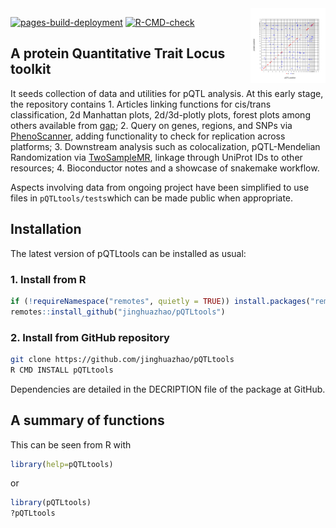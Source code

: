 
<img src="man/figures/logo.svg" align="right" alt="" width="120" />

<!-- badges: start -->

[![pages-build-deployment](https://github.com/jinghuazhao/pQTLtools/actions/workflows/pages/pages-build-deployment/badge.svg)](https://github.com/jinghuazhao/pQTLtools/actions/workflows/pages/pages-build-deployment)
[![R-CMD-check](https://github.com/jinghuazhao/pQTLtools/actions/workflows/R-CMD-check.yaml/badge.svg)](https://github.com/jinghuazhao/pQTLtools/actions/workflows/R-CMD-check.yaml)
<!-- badges: end -->

## A protein Quantitative Trait Locus toolkit

It seeds collection of data and utilities for pQTL analysis. At this
early stage, the repository contains 1. Articles linking functions for
cis/trans classification, 2d Manhattan plots, 2d/3d-plotly plots, forest
plots among others available from
[gap](https://github.com/jinghuazhao/R/tree/master/gap); 2. Query on
genes, regions, and SNPs via
[PhenoScanner](http://www.phenoscanner.medschl.cam.ac.uk/), adding
functionality to check for replication across platforms; 3. Downstream
analysis such as colocalization, pQTL-Mendelian Randomization via
[TwoSampleMR](https://github.com/MRCIEU/TwoSampleMR), linkage through
UniProt IDs to other resources; 4. Bioconductor notes and a showcase of
snakemake workflow.

Aspects involving data from ongoing project have been simplified to use
files in `pQTLtools/tests`which can be made public when appropriate.

## Installation

The latest version of pQTLtools can be installed as usual:

### 1. Install from R

``` r
if (!requireNamespace("remotes", quietly = TRUE)) install.packages("remotes")
remotes::install_github("jinghuazhao/pQTLtools")
```

### 2. Install from GitHub repository

``` bash
git clone https://github.com/jinghuazhao/pQTLtools
R CMD INSTALL pQTLtools
```

Dependencies are detailed in the DECRIPTION file of the package at
GitHub.

## A summary of functions

This can be seen from R with

``` r
library(help=pQTLtools)
```

or

``` r
library(pQTLtools)
?pQTLtools
```

